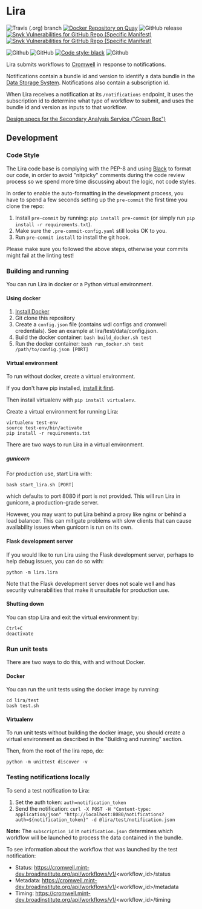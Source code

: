 # Lira

![Travis (.org) branch](https://img.shields.io/travis/HumanCellAtlas/lira/master.svg?label=Unit%20Test%20on%20Travis%20CI%20&style=flat-square)
[![Docker Repository on Quay](https://quay.io/repository/humancellatlas/secondary-analysis-lira/status "Docker Repository on Quay")](https://quay.io/repository/humancellatlas/secondary-analysis-lira)
![GitHub release](https://img.shields.io/github/release/HumanCellAtlas/lira.svg?label=Latest%20Release&style=flat-square&colorB=green)
[![Snyk Vulnerabilities for GitHub Repo (Specific Manifest)](https://img.shields.io/snyk/vulnerabilities/github/HumanCellAtlas/lira/requirements.txt.svg?label=Snyk%20Vulnerabilities&logo=Snyk&style=flat-square)](https://snyk.io/test/github/HumanCellAtlas/lira?targetFile=requirements.txt)
[![Snyk Vulnerabilities for GitHub Repo (Specific Manifest)](https://img.shields.io/snyk/vulnerabilities/github/HumanCellAtlas/lira/scripts/requirements.txt.svg?label=Snyk%20Scripts%20Vulnerabilities&logo=Snyk&style=flat-square)](https://snyk.io/test/github/HumanCellAtlas/lira?targetFile=scripts/requirements.txt)

![Github](https://img.shields.io/badge/python-2.7%20%7C%203.6-green.svg?style=flat-square&logo=python&colorB=blue)
![GitHub](https://img.shields.io/github/license/HumanCellAtlas/lira.svg?style=flat-square&colorB=blue)
[![Code style: black](https://img.shields.io/badge/Code%20Style-black-000000.svg?style=flat-square)](https://github.com/ambv/black)
![Github](https://img.shields.io/badge/Slack%20Channel-%23hca--dcp--analysis--community-green.svg?style=flat-square&?link=https://humancellatlas.slack.com/messages/analysis-community/&link=https://humancellatlas.slack.com/messages/analysis-community/&colorB=blue)

Lira submits workflows to [Cromwell](https://github.com/broadinstitute/cromwell) in response to notifications.

Notifications contain a bundle id and version to identify a data bundle in the [Data Storage System](https://github.com/HumanCellAtlas/data-store). Notifications also contain a subscription id.

When Lira receives a notification at its `/notifications` endpoint, it uses the subscription id to determine what type of workflow to submit, and uses the bundle id and version as inputs to that workflow.

[Design specs for the Secondary Analysis Service ("Green Box")](https://docs.google.com/document/d/1_VgySxINPbUsI0w-Gr4fV4DrHRSwdbCMf7b5sCB18uQ/edit?usp=sharing)

## Development

### Code Style

The Lira code base is complying with the PEP-8 and using [Black](https://github.com/ambv/black) to 
format our code, in order to avoid "nitpicky" comments during the code review process so we spend more time discussing about the logic, not code styles.

In order to enable the auto-formatting in the development process, you have to spend a few seconds setting up the `pre-commit` the first time you clone the repo:

1. Install `pre-commit` by running: `pip install pre-commit` (or simply run `pip install -r requirements.txt`).
2. Make sure the `.pre-commit-config.yaml` still looks OK to you.
3. Run `pre-commit install` to install the git hook.

Please make sure you followed the above steps, otherwise your commits might fail at the linting test!

### Building and running

You can run Lira in docker or a Python virtual environment.

#### Using docker
1. [Install Docker](https://docs.docker.com/engine/installation/#supported-platforms)
2. Git clone this repository
3. Create a `config.json` file (contains wdl configs and cromwell credentials). See an example at lira/test/data/config.json.
4. Build the docker container: `bash build_docker.sh test`
5. Run the docker container: `bash run_docker.sh test /path/to/config.json [PORT]`

#### Virtual environment
To run without docker, create a virtual environment.

If you don't have pip installed, [install it first](https://pip.pypa.io/en/stable/installing/).

Then install virtualenv with `pip install virtualenv`.

Create a virtual environment for running Lira:
```
virtualenv test-env
source test-env/bin/activate
pip install -r requirements.txt
```

There are two ways to run Lira in a virtual environment.

##### gunicorn
For production use, start Lira with:
```
bash start_lira.sh [PORT]
```
which defaults to port 8080 if port is not provided.
This will run Lira in gunicorn, a production-grade server.

However, you may want to put Lira behind a proxy like nginx or behind a load balancer.
This can mitigate problems with slow clients that can cause availability issues
when gunicorn is run on its own.

#### Flask development server
If you would like to run Lira using the Flask development server, perhaps to help debug issues,
you can do so with:
```
python -m lira.lira
```

Note that the Flask development server does not scale well and has security vulnerabilities
that make it unsuitable for production use.

#### Shutting down

You can stop Lira and exit the virtual environment by:
```
Ctrl+C
deactivate
```

### Run unit tests
There are two ways to do this, with and without Docker.

#### Docker
You can run the unit tests using the docker image by running:
```
cd lira/test
bash test.sh
```

#### Virtualenv
To run unit tests without building the docker image, you should create a virtual environment as described in the "Building and running" section.

Then, from the root of the lira repo, do:
```
python -m unittest discover -v
```

### Testing notifications locally
To send a test notification to Lira:  
1. Set the auth token: `auth=notification_token`  
2. Send the notification: `curl -X POST -H "Content-type: application/json" "http://localhost:8080/notifications?auth=${notification_token}" -d @lira/test/notification.json`

**Note:** The `subscription_id` in `notification.json` determines which workflow will be launched to process the data contained in the bundle.

To see information about the workflow that was launched by the test notification:
- Status: https://cromwell.mint-dev.broadinstitute.org/api/workflows/v1/<workflow_id>/status
- Metadata: https://cromwell.mint-dev.broadinstitute.org/api/workflows/v1/<workflow_id>/metadata
- Timing: https://cromwell.mint-dev.broadinstitute.org/api/workflows/v1/<workflow_id>/timing 
